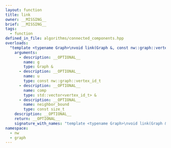 ```yaml
---
layout: function
title: link
owner: __MISSING__
brief: __MISSING__
tags:
  - function
defined_in_file: algorithms/connected_components.hpp
overloads:
  "template <typename Graph>\nvoid link(Graph &, const nw::graph::vertex_id_t, std::vector<vertex_id_t> &, const size_t)":
    arguments:
      - description: __OPTIONAL__
        name: g
        type: Graph &
      - description: __OPTIONAL__
        name: u
        type: const nw::graph::vertex_id_t
      - description: __OPTIONAL__
        name: comp
        type: std::vector<vertex_id_t> &
      - description: __OPTIONAL__
        name: neighbor_bound
        type: const size_t
    description: __OPTIONAL__
    return: __OPTIONAL__
    signature_with_names: "template <typename Graph>\nvoid link(Graph & g, const nw::graph::vertex_id_t u, std::vector<vertex_id_t> & comp, const size_t neighbor_bound)"
namespace:
  - nw
  - graph
---
```

